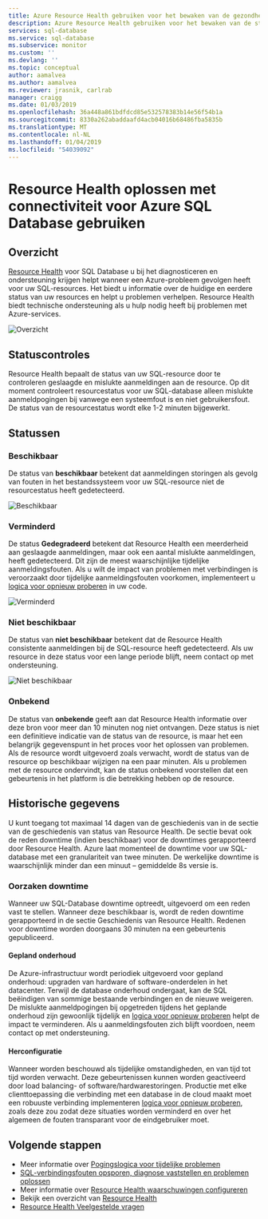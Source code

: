 ```yaml
---
title: Azure Resource Health gebruiken voor het bewaken van de gezondheid van SQL Database | Microsoft Docs
description: Azure Resource Health gebruiken voor het bewaken van de status van de SQL-Database, kunt u vaststellen en ondersteuning krijgen wanneer een Azure-probleem gevolgen heeft voor uw SQL-resources.
services: sql-database
ms.service: sql-database
ms.subservice: monitor
ms.custom: ''
ms.devlang: ''
ms.topic: conceptual
author: aamalvea
ms.author: aamalvea
ms.reviewer: jrasnik, carlrab
manager: craigg
ms.date: 01/03/2019
ms.openlocfilehash: 36a448a861bdfdcd85e532578383b14e56f54b1a
ms.sourcegitcommit: 8330a262abaddaafd4acb04016b68486fba5835b
ms.translationtype: MT
ms.contentlocale: nl-NL
ms.lasthandoff: 01/04/2019
ms.locfileid: "54039092"
---
```

# <a name="use-resource-health-to-troubleshoot-connectivity-for-azure-sql-database"></a>Resource Health oplossen met connectiviteit voor Azure SQL Database gebruiken

## <a name="overview"></a>Overzicht

[Resource Health](../service-health/resource-health-overview.md#getting-started) voor SQL Database u bij het diagnosticeren en ondersteuning krijgen helpt wanneer een Azure-probleem gevolgen heeft voor uw SQL-resources. Het biedt u informatie over de huidige en eerdere status van uw resources en helpt u problemen verhelpen. Resource Health biedt technische ondersteuning als u hulp nodig heeft bij problemen met Azure-services.

![Overzicht](./media/sql-database-resource-health/sql-resource-health-overview.jpg)

## <a name="health-checks"></a>Statuscontroles

Resource Health bepaalt de status van uw SQL-resource door te controleren geslaagde en mislukte aanmeldingen aan de resource. Op dit moment controleert resourcestatus voor uw SQL-database alleen mislukte aanmeldpogingen bij vanwege een systeemfout is en niet gebruikersfout. De status van de resourcestatus wordt elke 1-2 minuten bijgewerkt.

## <a name="health-states"></a>Statussen

### <a name="available"></a>Beschikbaar

De status van **beschikbaar** betekent dat aanmeldingen storingen als gevolg van fouten in het bestandssysteem voor uw SQL-resource niet de resourcestatus heeft gedetecteerd.

![Beschikbaar](./media/sql-database-resource-health/sql-resource-health-available.jpg)

### <a name="degraded"></a>Verminderd

De status **Gedegradeerd** betekent dat Resource Health een meerderheid aan geslaagde aanmeldingen, maar ook een aantal mislukte aanmeldingen, heeft gedetecteerd. Dit zijn de meest waarschijnlijke tijdelijke aanmeldingsfouten. Als u wilt de impact van problemen met verbindingen is veroorzaakt door tijdelijke aanmeldingsfouten voorkomen, implementeert u [logica voor opnieuw proberen](./sql-database-connectivity-issues.md#retry-logic-for-transient-errors) in uw code.

![Verminderd](./media/sql-database-resource-health/sql-resource-health-degraded.jpg)

### <a name="unavailable"></a>Niet beschikbaar

De status van **niet beschikbaar** betekent dat de Resource Health consistente aanmeldingen bij de SQL-resource heeft gedetecteerd. Als uw resource in deze status voor een lange periode blijft, neem contact op met ondersteuning.

![Niet beschikbaar](./media/sql-database-resource-health/sql-resource-health-unavailable.jpg)

### <a name="unknown"></a>Onbekend

De status van **onbekende** geeft aan dat Resource Health informatie over deze bron voor meer dan 10 minuten nog niet ontvangen. Deze status is niet een definitieve indicatie van de status van de resource, is maar het een belangrijk gegevenspunt in het proces voor het oplossen van problemen.
Als de resource wordt uitgevoerd zoals verwacht, wordt de status van de resource op beschikbaar wijzigen na een paar minuten.
Als u problemen met de resource ondervindt, kan de status onbekend voorstellen dat een gebeurtenis in het platform is die betrekking hebben op de resource.

## <a name="historical-information"></a>Historische gegevens

U kunt toegang tot maximaal 14 dagen van de geschiedenis van in de sectie van de geschiedenis van status van Resource Health. De sectie bevat ook de reden downtime (indien beschikbaar) voor de downtimes gerapporteerd door Resource Health. Azure laat momenteel de downtime voor uw SQL-database met een granulariteit van twee minuten. De werkelijke downtime is waarschijnlijk minder dan een minuut – gemiddelde 8s versie is.

### <a name="downtime-reasons"></a>Oorzaken downtime

Wanneer uw SQL-Database downtime optreedt, uitgevoerd om een reden vast te stellen. Wanneer deze beschikbaar is, wordt de reden downtime gerapporteerd in de sectie Geschiedenis van Resource Health. Redenen voor downtime worden doorgaans 30 minuten na een gebeurtenis gepubliceerd.

#### <a name="planned-maintenance"></a>Gepland onderhoud

De Azure-infrastructuur wordt periodiek uitgevoerd voor gepland onderhoud: upgraden van hardware of software-onderdelen in het datacenter. Terwijl de database onderhoud ondergaat, kan de SQL beëindigen van sommige bestaande verbindingen en de nieuwe weigeren. De mislukte aanmeldpogingen bij opgetreden tijdens het geplande onderhoud zijn gewoonlijk tijdelijk en [logica voor opnieuw proberen](./sql-database-connectivity-issues.md#retry-logic-for-transient-errors) helpt de impact te verminderen. Als u aanmeldingsfouten zich blijft voordoen, neem contact op met ondersteuning.

#### <a name="reconfiguration"></a>Herconfiguratie

Wanneer worden beschouwd als tijdelijke omstandigheden, en van tijd tot tijd worden verwacht. Deze gebeurtenissen kunnen worden geactiveerd door load balancing- of software/hardwarestoringen. Productie met elke clienttoepassing die verbinding met een database in de cloud maakt moet een robuuste verbinding implementeren [logica voor opnieuw proberen](./sql-database-connectivity-issues.md#retry-logic-for-transient-errors), zoals deze zou zodat deze situaties worden verminderd en over het algemeen de fouten transparant voor de eindgebruiker moet.

## <a name="next-steps"></a>Volgende stappen

- Meer informatie over [Pogingslogica voor tijdelijke problemen](./sql-database-connectivity-issues.md#retry-logic-for-transient-errors)
- [SQL-verbindingsfouten opsporen, diagnose vaststellen en problemen oplossen](./sql-database-connectivity-issues.md)
- Meer informatie over [Resource Health waarschuwingen configureren](../service-health/resource-health-alert-arm-template-guide.md)
- Bekijk een overzicht van [Resource Health](../service-health/resource-health-overview.md)
- [Resource Health Veelgestelde vragen](../service-health/resource-health-faq.md)
